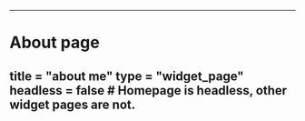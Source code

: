 ---
# About page
title = "about me"
type = "widget_page"
headless = false  # Homepage is headless, other widget pages are not.
---